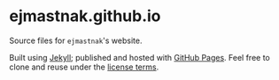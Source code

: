 # ejmastnak.github.io

Source files for `ejmastnak`'s website.

Built using [Jekyll](https://jekyllrb.com/); published and hosted with [GitHub Pages](https://pages.github.com/).
Feel free to clone and reuse under the [license terms](https://github.com/ejmastnak/ejmastnak.github.io/blob/main/license/license-statement.md).
